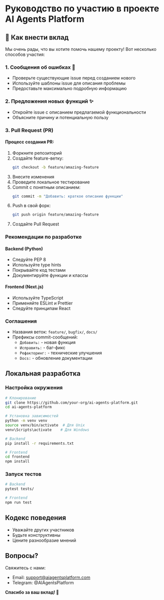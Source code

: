 # Руководство по участию в проекте AI Agents Platform

## 🤝 Как внести вклад

Мы очень рады, что вы хотите помочь нашему проекту! Вот несколько способов участия:

### 1. Сообщения об ошибках 🐞
- Проверьте существующие issue перед созданием нового
- Используйте шаблоны issue для описания проблемы
- Предоставьте максимально подробную информацию

### 2. Предложения новых функций ✨
- Откройте issue с описанием предлагаемой функциональности
- Объясните причину и потенциальную пользу

### 3. Pull Request (PR)

#### Процесс создания PR:
1. Форкните репозиторий
2. Создайте feature-ветку:
   ```bash
   git checkout -b feature/amazing-feature
   ```
3. Внесите изменения
4. Проведите локальное тестирование
5. Commit с понятным описанием:
   ```bash
   git commit -m "Добавить: краткое описание функции"
   ```
6. Push в свой форк:
   ```bash
   git push origin feature/amazing-feature
   ```
7. Создайте Pull Request

### Рекомендации по разработке

#### Backend (Python)
- Следуйте PEP 8
- Используйте type hints
- Покрывайте код тестами
- Документируйте функции и классы

#### Frontend (Next.js)
- Используйте TypeScript
- Применяйте ESLint и Prettier
- Следуйте принципам React

### Соглашения

- Названия веток: `feature/`, `bugfix/`, `docs/`
- Префиксы commit-сообщений: 
  - `Добавить:` - новая функция
  - `Исправить:` - баг-фикс
  - `Рефакторинг:` - технические улучшения
  - `Docs:` - обновление документации

## Локальная разработка

### Настройка окружения
```bash
# Клонирование
git clone https://github.com/your-org/ai-agents-platform.git
cd ai-agents-platform

# Установка зависимостей
python -m venv venv
source venv/bin/activate  # Для Unix
venv\Scripts\activate    # Для Windows

# Backend
pip install -r requirements.txt

# Frontend
cd frontend
npm install
```

### Запуск тестов
```bash
# Backend
pytest tests/

# Frontend
npm run test
```

## Кодекс поведения

- Уважайте других участников
- Будьте конструктивны
- Цените разнообразие мнений

## Вопросы?

Свяжитесь с нами:
- Email: support@aiagentsplatform.com
- Telegram: @AIAgentsPlatform

**Спасибо за ваш вклад! 🎉**
